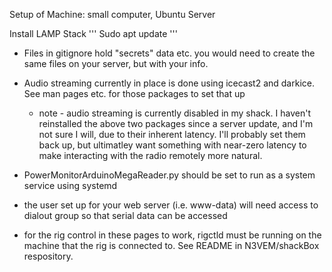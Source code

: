 Setup of Machine:
small computer, Ubuntu Server

Install LAMP Stack
 '''
 Sudo apt update
 '''
 - Files in gitignore hold "secrets" data etc.  you would need to create the same files on your server, but with your info.
 
 - Audio streaming currently in place is done using icecast2 and darkice.  See man pages etc. for those packages to set that up
   - note - audio streaming is currently disabled in my shack. I haven't reinstalled the above two packages since a server update, and I'm not sure I will, due to their inherent latency. I'll probably set them back up, but ultimatley want something with near-zero latency to make interacting with the radio remotely more natural.
   
 - PowerMonitorArduinoMegaReader.py should be set to run as a system service using systemd
 
 - the user set up for your web server (i.e. www-data) will need access to dialout group so that serial data can be accessed
 
 - for the rig control in these pages to work, rigctld must be running on the machine that the rig is connected to.  See README in N3VEM/shackBox respository.
